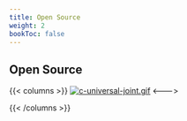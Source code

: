 ```yaml
---
title: Open Source
weight: 2
bookToc: false
---
```


## Open Source




{{< columns >}}
[![c-universal-joint.gif](https://i.postimg.cc/hSwknpRg/c-universal-joint.gif)](/docs/open-source/)
<--->

{{< /columns >}}


